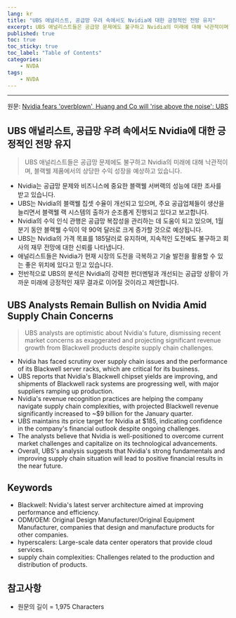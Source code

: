 ```yaml
---
lang: kr
title: "UBS 애널리스트, 공급망 우려 속에서도 Nvidia에 대한 긍정적인 전망 유지"
excerpt: UBS 애널리스트들은 공급망 문제에도 불구하고 Nvidia의 미래에 대해 낙관적이며, 블랙웰 제품에서의 상당한 수익 성장을 예상하고 있습니다.
published: true
toc: true
toc_sticky: true
toc_label: "Table of Contents"
categories:
    - NVDA
tags:
    - NVDA
---
```


---

  원문: [Nvidia fears 'overblown', Huang and Co will 'rise above the noise': UBS](https://www.investing.com/news/stock-market-news/nvidia-fears-overblown-huang-and-co-will-rise-above-the-noise-ubs-3821860)

## UBS 애널리스트, 공급망 우려 속에서도 Nvidia에 대한 긍정적인 전망 유지

> UBS 애널리스트들은 공급망 문제에도 불구하고 Nvidia의 미래에 대해 낙관적이며, 블랙웰 제품에서의 상당한 수익 성장을 예상하고 있습니다.


- Nvidia는 공급망 문제와 비즈니스에 중요한 블랙웰 서버랙의 성능에 대한 조사를 받고 있습니다.
- UBS는 Nvidia의 블랙웰 칩셋 수율이 개선되고 있으며, 주요 공급업체들이 생산을 늘리면서 블랙웰 랙 시스템의 출하가 순조롭게 진행되고 있다고 보고합니다.
- Nvidia의 수익 인식 관행은 공급망 복잡성을 관리하는 데 도움이 되고 있으며, 1월 분기 동안 블랙웰 수익이 약 90억 달러로 크게 증가할 것으로 예상됩니다.
- UBS는 Nvidia의 가격 목표를 185달러로 유지하며, 지속적인 도전에도 불구하고 회사의 재무 전망에 대한 신뢰를 나타냅니다.
- 애널리스트들은 Nvidia가 현재 시장의 도전을 극복하고 기술 발전을 활용할 수 있는 좋은 위치에 있다고 믿고 있습니다.
- 전반적으로 UBS의 분석은 Nvidia의 강력한 펀더멘털과 개선되는 공급망 상황이 가까운 미래에 긍정적인 재무 결과로 이어질 것이라고 제안합니다.

## UBS Analysts Remain Bullish on Nvidia Amid Supply Chain Concerns

> UBS analysts are optimistic about Nvidia's future, dismissing recent market concerns as exaggerated and projecting significant revenue growth from Blackwell products despite supply chain challenges.


- Nvidia has faced scrutiny over supply chain issues and the performance of its Blackwell server racks, which are critical for its business.
- UBS reports that Nvidia's Blackwell chipset yields are improving, and shipments of Blackwell rack systems are progressing well, with major suppliers ramping up production.
- Nvidia's revenue recognition practices are helping the company navigate supply chain complexities, with projected Blackwell revenue significantly increased to ~$9 billion for the January quarter.
- UBS maintains its price target for Nvidia at $185, indicating confidence in the company's financial outlook despite ongoing challenges.
- The analysts believe that Nvidia is well-positioned to overcome current market challenges and capitalize on its technological advancements.
- Overall, UBS's analysis suggests that Nvidia's strong fundamentals and improving supply chain situation will lead to positive financial results in the near future.

## Keywords

- Blackwell: Nvidia's latest server architecture aimed at improving performance and efficiency.
- ODM/OEM: Original Design Manufacturer/Original Equipment Manufacturer, companies that design and manufacture products for other companies.
- hyperscalers: Large-scale data center operators that provide cloud services.
- supply chain complexities: Challenges related to the production and distribution of products.

## 참고사항

- 원문의 길이 = 1,975 Characters

